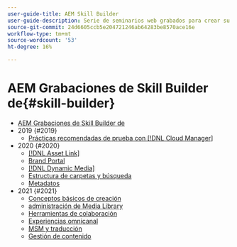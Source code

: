 ```yaml
---
user-guide-title: AEM Skill Builder
user-guide-description: Serie de seminarios web grabados para crear su base de conocimientos y maximizar su inversión en Adobes [!DNL Experience Manager].
source-git-commit: 24d6605ccb5e204721246ab64283be8570ace16e
workflow-type: tm+mt
source-wordcount: '53'
ht-degree: 16%

---
```



# AEM Grabaciones de Skill Builder de{#skill-builder}

* [AEM Grabaciones de Skill Builder de](overview.md)
* 2019 {#2019}
   * [Prácticas recomendadas de prueba con [!DNL Cloud Manager]](./2019/cloud-manager-testing.md)
* 2020 {#2020}
   * [[!DNL Asset Link]](./2020/asset-link.md)
   * [Brand Portal](./2020/brand-portal.md)
   * [[!DNL Dynamic Media]](./2020/dynamic-media.md)
   * [Estructura de carpetas y búsqueda](./2020/folder-structure-search.md)
   * [Metadatos](./2020/metadata.md)
* 2021 {#2021}
   * [Conceptos básicos de creación](./2021/authoring-fundamentals.md)
   * [administración de Media Library](./2021/media-library-administration.md)
   * [Herramientas de colaboración](./2021/collaboration-tools.md)
   * [Experiencias omnicanal](./2021/omnichannel-experiences.md)
   * [MSM y traducción](./2021/multi-site-management-web-translation.md)
   * [Gestión de contenido](./2021/traditional-headless-content-management.md)

<!--

Articles must be added to this TOC file in order to render.

Use this list format to specify links to articles and section headings that expand and collapse in the left rail of the user guide.

An article link CANNOT be used as a section heading.
-->
